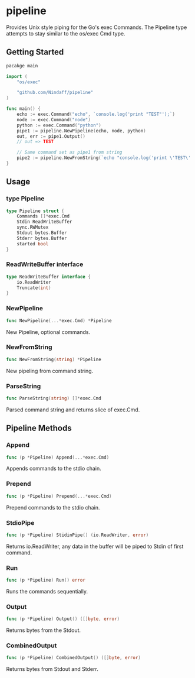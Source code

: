 # pipeline

Provides Unix style piping for the Go's exec Commands. The Pipeline type attempts to stay similar to the os/exec Cmd type.

## Getting Started
```go
pacakge main

import (
	"os/exec"

	"github.com/Nindaff/pipeline"
)

func main() {
	echo := exec.Command("echo", `console.log('print "TEST"');`)
	node := exec.Command("node")
	python := exec.Command("python")
	pipe1 := pipeline.NewPipeline(echo, node, python)
	out, err := pipe1.Output()
	// out => TEST

	// Same command set as pipe1 from string
	pipe2 := pipeline.NewFromString(`echo "console.log('print \'TEST\'');" | node | python`)
}
```
## Usage
### type Pipeline
```go
type Pipeline struct {
	Commands []*exec.Cmd
	Stdin ReadWriteBuffer
	sync.RWMutex
	Stdout bytes.Buffer
	Stderr bytes.Buffer
	started bool
}
```
### ReadWriteBuffer interface
```go
type ReadWriteBuffer interface {
	io.ReadWriter
	Truncate(int)
}
```
### NewPipeline
```go
func NewPipeline(...*exec.Cmd) *Pipeline
```
New Pipeline, optional commands.
### NewFromString
```go
func NewFromString(string) *Pipeline
```
New pipeling from command string.
### ParseString
```go
func ParseString(string) []*exec.Cmd
```
Parsed command string and returns slice of exec.Cmd.

## Pipeline Methods
### Append
```go
func (p *Pipeline) Append(...*exec.Cmd) 
```
Appends commands to the stdio chain.
### Prepend
```go
func (p *Pipeline) Prepend(...*exec.Cmd)
```
Prepend commands to the stdio chain.
### StdioPipe
```go
func (p *Pipeline) StidinPipe() (io.ReadWriter, error)
```
Returns io.ReadWriter, any data in the buffer will be piped to Stdin of first
command.
### Run
```go
func (p *Pipeline) Run() error
```
Runs the commands sequentially.
### Output
```go
func (p *Pipeline) Output() ([]byte, error)
```
Returns bytes from the Stdout.
### CombinedOutput
```go
func (p *Pipeline) CombinedOutput() ([]byte, error)
```
Returns bytes from Stdout and Stderr.

